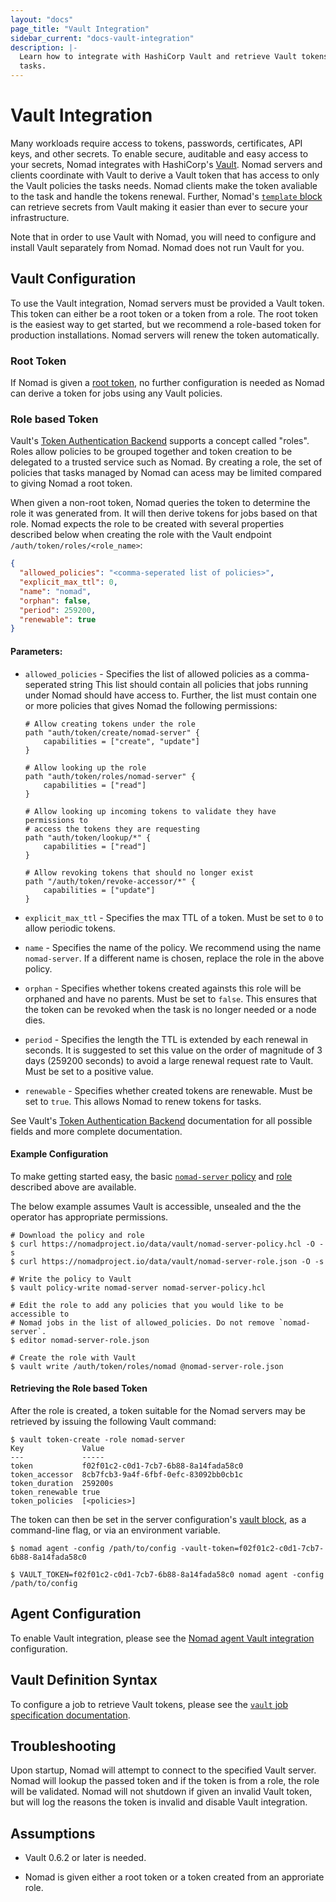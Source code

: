 ```yaml
---
layout: "docs"
page_title: "Vault Integration"
sidebar_current: "docs-vault-integration"
description: |-
  Learn how to integrate with HashiCorp Vault and retrieve Vault tokens for
  tasks.
---
```


# Vault Integration

Many workloads require access to tokens, passwords, certificates, API keys, and
other secrets. To enable secure, auditable and easy access to your secrets,
Nomad integrates with HashiCorp's [Vault][]. Nomad servers and clients
coordinate with Vault to derive a Vault token that has access to only the Vault
policies the tasks needs. Nomad clients make the token avaliable to the task and
handle the tokens renewal. Further, Nomad's [`template` block][template] can
retrieve secrets from Vault making it easier than ever to secure your
infrastructure. 

Note that in order to use Vault with Nomad, you will need to configure and
install Vault separately from Nomad. Nomad does not run Vault for you.

## Vault Configuration

To use the Vault integration, Nomad servers must be provided a Vault token. This
token can either be a root token or a token from a role. The root token is the
easiest way to get started, but we recommend a role-based token for production
installations. Nomad servers will renew the token automatically.

### Root Token

If Nomad is given a [root
token](https://www.vaultproject.io/docs/concepts/tokens.html#root-tokens), no
further configuration is needed as Nomad can derive a token for jobs using any
Vault policies.

### Role based Token

Vault's [Token Authentication Backend][auth] supports a concept called "roles".
Roles allow policies to be grouped together and token creation to be delegated
to a trusted service such as Nomad. By creating a role, the set of policies that
tasks managed by Nomad can acess may be limited compared to giving Nomad a root
token.

When given a non-root token, Nomad queries the token to determine the role it
was generated from. It will then derive tokens for jobs based on that role.
Nomad expects the role to be created with several properties described below
when creating the role with the Vault endpoint `/auth/token/roles/<role_name>`:

```json
{
  "allowed_policies": "<comma-seperated list of policies>",
  "explicit_max_ttl": 0,
  "name": "nomad",
  "orphan": false,
  "period": 259200,
  "renewable": true
}
```

#### Parameters: 

* `allowed_policies` - Specifies the list of allowed policies as a
  comma-seperated string This list should contain all policies that jobs running
  under Nomad should have access to. Further, the list must contain one or more
  policies that gives Nomad the following permissions:

    ```hcl
    # Allow creating tokens under the role
    path "auth/token/create/nomad-server" {
        capabilities = ["create", "update"]
    }

    # Allow looking up the role
    path "auth/token/roles/nomad-server" {
        capabilities = ["read"]
    }

    # Allow looking up incoming tokens to validate they have permissions to
    # access the tokens they are requesting
    path "auth/token/lookup/*" {
        capabilities = ["read"]
    }

    # Allow revoking tokens that should no longer exist
    path "/auth/token/revoke-accessor/*" {
        capabilities = ["update"]
    }
    ```

* `explicit_max_ttl` - Specifies the max TTL of a token. Must be set to `0` to
  allow periodic tokens.

* `name` - Specifies the name of the policy. We recommend using the name
  `nomad-server`. If a different name is chosen, replace the role in the above
  policy.

* `orphan` - Specifies whether tokens created againsts this role will be
  orphaned and have no parents. Must be set to `false`. This ensures that the
  token can be revoked when the task is no longer needed or a node dies.

* `period` - Specifies the length the TTL is extended by each renewal in
  seconds. It is suggested to set this value on the order of magnitude of 3 days
  (259200 seconds) to avoid a large renewal request rate to Vault. Must be set
  to a positive value.

* `renewable` - Specifies whether created tokens are renewable. Must be set to
  `true`. This allows Nomad to renew tokens for tasks.

See Vault's [Token Authentication Backend][auth] documentation for all possible
fields and more complete documentation.

#### Example Configuration

To make getting started easy, the basic [`nomad-server`
policy](/data/vault/nomad-server-policy.hcl) and
[role](/data/vault/nomad-server-role.json) described above are available.

The below example assumes Vault is accessible, unsealed and the the operator has
appropriate permissions.

```
# Download the policy and role
$ curl https://nomadproject.io/data/vault/nomad-server-policy.hcl -O -s
$ curl https://nomadproject.io/data/vault/nomad-server-role.json -O -s

# Write the policy to Vault
$ vault policy-write nomad-server nomad-server-policy.hcl

# Edit the role to add any policies that you would like to be accessible to
# Nomad jobs in the list of allowed_policies. Do not remove `nomad-server`.
$ editor nomad-server-role.json

# Create the role with Vault
$ vault write /auth/token/roles/nomad @nomad-server-role.json
```

#### Retrieving the Role based Token

After the role is created, a token suitable for the Nomad servers may be
retrieved by issuing the following Vault command:

```
$ vault token-create -role nomad-server
Key             Value
---             -----
token           f02f01c2-c0d1-7cb7-6b88-8a14fada58c0
token_accessor  8cb7fcb3-9a4f-6fbf-0efc-83092bb0cb1c
token_duration  259200s
token_renewable true
token_policies  [<policies>]
```

The token can then be set in the server configuration's [vault block][config],
as a command-line flag, or via an environment variable.

```
$ nomad agent -config /path/to/config -vault-token=f02f01c2-c0d1-7cb7-6b88-8a14fada58c0
```

```
$ VAULT_TOKEN=f02f01c2-c0d1-7cb7-6b88-8a14fada58c0 nomad agent -config /path/to/config
```

## Agent Configuration

To enable Vault integration, please see the [Nomad agent Vault
integration][config] configuration.

## Vault Definition Syntax

To configure a job to retrieve Vault tokens, please see the [`vault` job
specification documentation][vault-spec].

## Troubleshooting 

Upon startup, Nomad will attempt to connect to the specified Vault server. Nomad
will lookup the passed token and if the token is from a role, the role will be
validated. Nomad will not shutdown if given an invalid Vault token, but will log
the reasons the token is invalid and disable Vault integration.

## Assumptions

- Vault 0.6.2 or later is needed.

- Nomad is given either a root token or a token created from an approriate role.

[auth]: https://www.vaultproject.io/docs/auth/token.html "Vault Authentication Backend"
[config]: /docs/agent/config.html#vault-options "Nomad Vault configuration block"
[template]: /docs/job-specification/template.html "Nomad template Job Specification"
[vault]: https://www.vaultproject.io/ "Vault by HashiCorp"
[vault-spec]: /docs/job-specification/vault.html "Nomad Vault Job Specification"
